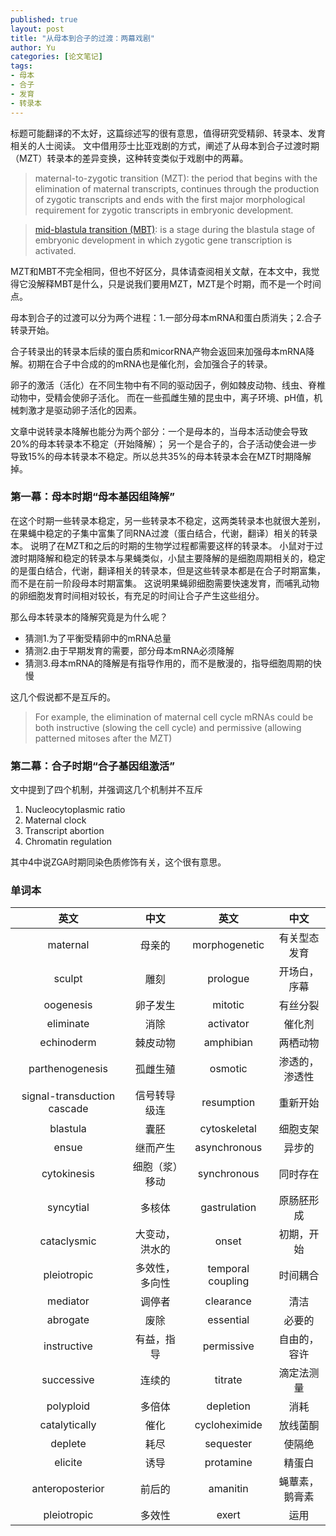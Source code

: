 ```yaml
---
published: true
layout: post
title: "从母本到合子的过渡：两幕戏剧"
author: Yu
categories: [论文笔记]
tags:
- 母本
- 合子
- 发育
- 转录本
---
```


标题可能翻译的不太好，这篇综述写的很有意思，值得研究受精卵、转录本、发育相关的人士阅读。
文中借用莎士比亚戏剧的方式，阐述了从母本到合子过渡时期（MZT）转录本的差异变换，这种转变类似于戏剧中的两幕。

> maternal-to-zygotic transition (MZT): the period that begins with the elimination of maternal transcripts, continues through the production of zygotic transcripts and ends with the first major morphological requirement for zygotic transcripts in embryonic development.

> [mid-blastula transition (MBT)](https://en.wikipedia.org/wiki/Midblastula):  is a stage during the blastula stage of embryonic development in which zygotic gene transcription is activated. 

MZT和MBT不完全相同，但也不好区分，具体请查阅相关文献，在本文中，我觉得它没解释MBT是什么，只是说我们要用MZT，MZT是个时期，而不是一个时间点。

母本到合子的过渡可以分为两个进程：1.一部分母本mRNA和蛋白质消失；2.合子转录开始。

合子转录出的转录本后续的蛋白质和micorRNA产物会返回来加强母本mRNA降解。初期在合子中合成的的mRNA也是催化剂，会加强合子的转录。

卵子的激活（活化）在不同生物中有不同的驱动因子，例如棘皮动物、线虫、脊椎动物中，受精会使卵子活化。
而在一些孤雌生殖的昆虫中，离子环境、pH值，机械刺激才是驱动卵子活化的因素。

文章中说转录本降解也能分为两个部分：一个是母本的，当母本活动使会导致20%的母本转录本不稳定（开始降解）；
另一个是合子的，合子活动使会进一步导致15%的母本转录本不稳定。所以总共35%的母本转录本会在MZT时期降解掉。

### 第一幕：母本时期<q>母本基因组降解</q>

在这个时期一些转录本稳定，另一些转录本不稳定，这两类转录本也就很大差别，在果蝇中稳定的子集中富集了同RNA过渡（蛋白结合，代谢，翻译）相关的转录本。
说明了在MZT和之后的时期的生物学过程都需要这样的转录本。
小鼠对于过渡时期降解和稳定的转录本与果蝇类似，小鼠主要降解的是细胞周期相关的，稳定的是蛋白结合，代谢，翻译相关的转录本，但是这些转录本都是在合子时期富集，而不是在前一阶段母本时期富集。
这说明果蝇卵细胞需要快速发育，而哺乳动物的卵细胞发育时间相对较长，有充足的时间让合子产生这些组分。

那么母本转录本的降解究竟是为什么呢？

- 猜测1.为了平衡受精卵中的mRNA总量
- 猜测2.由于早期发育的需要，部分母本mRNA必须降解
- 猜测3.母本mRNA的降解是有指导作用的，而不是散漫的，指导细胞周期的快慢

这几个假说都不是互斥的。

> For example, the elimination of maternal cell cycle mRNAs could be both instructive (slowing the cell cycle) and permissive (allowing patterned mitoses after the MZT)

### 第二幕：合子时期<q>合子基因组激活</q>

文中提到了四个机制，并强调这几个机制并不互斥

1. Nucleocytoplasmic ratio
2. Maternal clock
3. Transcript abortion
4. Chromatin regulation

其中4中说ZGA时期同染色质修饰有关，这个很有意思。

### 单词本

|英文|中文|英文|中文|
|:----:|:----:|:----:|:----:|
|maternal|母亲的|morphogenetic|有关型态发育|
|sculpt|雕刻|prologue|开场白，序幕|
|oogenesis|卵子发生|mitotic|有丝分裂|
|eliminate|消除|activator|催化剂|
|echinoderm|棘皮动物|amphibian|两栖动物|
|parthenogenesis|孤雌生殖|osmotic|渗透的，渗透性|
|signal-transduction cascade|信号转导级连|resumption|重新开始|
|blastula|囊胚|cytoskeletal|细胞支架|
|ensue|继而产生|asynchronous|异步的|
|cytokinesis|细胞（浆）移动|synchronous|同时存在|
|syncytial|多核体|gastrulation|原肠胚形成|
|cataclysmic|大变动，洪水的|onset|初期，开始|
|pleiotropic|多效性，多向性|temporal coupling|时间耦合|
|mediator|调停者|clearance|清洁|
|abrogate|废除|essential|必要的|
|instructive|有益，指导|permissive|自由的，容许|
|successive|连续的|titrate|滴定法测量|
|polyploid|多倍体|depletion|消耗|
|catalytically|催化|cycloheximide|放线菌酮|
|deplete|耗尽|sequester|使隔绝|
|elicite|诱导|protamine|精蛋白|
|anteroposterior|前后的|amanitin|蝇蕈素，鹅膏素|
|pleiotropic|多效性|exert|运用|

